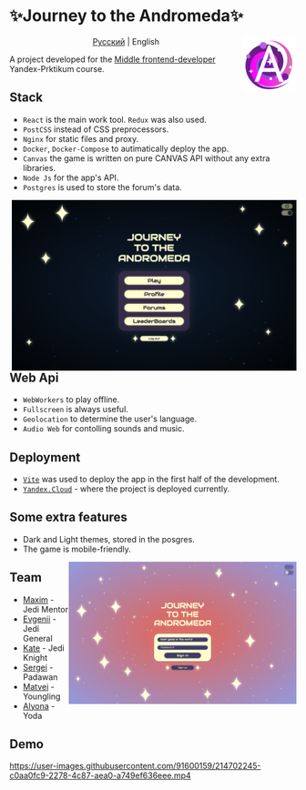 # ✨Journey to the Andromeda✨

<img align="right" width="95" height="95"
     alt="Game logo"
     src="https://github.com/HereHaveTheseFlowers/game_andromeda/blob/develop/packages/client/public/imgs/icons/vite-128.svg">

<p align="center">
  <a href="https://github.com/aranion/game_andromeda/blob/main/README.en.md">Русский</a> |
  <span>English</span>
</p>

A project developed for the [Middle frontend-developer](https://practicum.yandex.ru/middle-frontend/) Yandex-Prktikum course.

## Stack
* `React` is the main work tool. `Redux` was also used.
* `PostCSS` instead of CSS preprocessors.
* `Nginx` for static files and proxy.
* `Docker`, `Docker-Compose` to autimatically deploy the app.
* `Canvas` the game is written on pure CANVAS API without any extra libraries.
* `Node Js` for the app's API.
* `Postgres` is used to store the forum's data.


<img align="right" width="500" height="300"
     alt="Game img"
     src="https://github.com/Melekh11/test-md/blob/main/Снимок%20экрана%202023-01-26%20в%2000.09.17.png">

## Web Api
* `WebWorkers` to play offline.
* `Fullscreen` is always useful.
* `Geolocation` to determine the user's language.
* `Audio Web` for contolling sounds and music.


## Deployment
* [`Vite`](https://game-andromeda-client.vercel.app/) was used to deploy the app in the first half of the development.
* [`Yandex.Cloud`](https://andromeda-andromeda-19.ya-praktikum.tech) - where the project is deployed currently.
     
## Some extra features
* Dark and Light themes, stored in the posgres.
* The game is mobile-friendly.

<img align="right" width="400" height="250"
     alt="Game img"
     src="https://github.com/Melekh11/test-md/blob/main/Снимок%20экрана%202023-01-25%20в%2023.45.00.png">

## Team
* <a href="https://github.com/practicum-maxim-zyryanov">Maxim</a> - Jedi Mentor
* <a href="https://github.com/aranion">Evgenii</a> - Jedi General
* <a href="https://github.com/EkaHvo">Kate</a> - Jedi Knight
* <a href="https://github.com/HereHaveTheseFlowers">Sergei</a> - Padawan
* <a href="https://github.com/Melekh11">Matvei</a> - Youngling
* <a href="https://github.com/elaineir">Alyona</a> - Yoda

## Demo
https://user-images.githubusercontent.com/91600159/214702245-c0aa0fc9-2278-4c87-aea0-a749ef636eee.mp4
